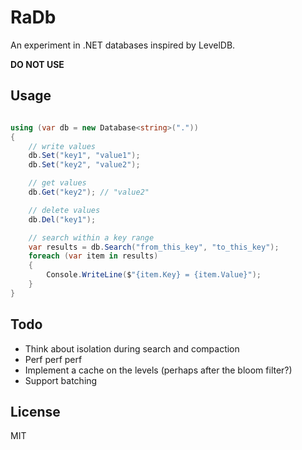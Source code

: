 # RaDb

An experiment in .NET databases inspired by LevelDB.

__DO NOT USE__

## Usage

```c#

using (var db = new Database<string>("."))
{
	// write values
	db.Set("key1", "value1");
	db.Set("key2", "value2");

	// get values
	db.Get("key2"); // "value2"

	// delete values
	db.Del("key1");

	// search within a key range
	var results = db.Search("from_this_key", "to_this_key");
	foreach (var item in results)
	{
		Console.WriteLine($"{item.Key} = {item.Value}");
	}
}

```

## Todo

* Think about isolation during search and compaction
* Perf perf perf
* Implement a cache on the levels (perhaps after the bloom filter?)
* Support batching

## License

MIT